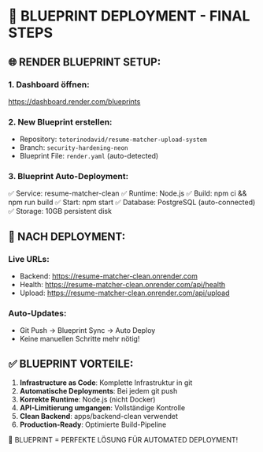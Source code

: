 🎯 BLUEPRINT DEPLOYMENT - FINAL STEPS
=====================================

## 🌐 RENDER BLUEPRINT SETUP:

### 1. Dashboard öffnen:
https://dashboard.render.com/blueprints

### 2. New Blueprint erstellen:
- Repository: `totorinodavid/resume-matcher-upload-system`
- Branch: `security-hardening-neon`
- Blueprint File: `render.yaml` (auto-detected)

### 3. Blueprint Auto-Deployment:
✅ Service: resume-matcher-clean
✅ Runtime: Node.js 
✅ Build: npm ci && npm run build
✅ Start: npm start
✅ Database: PostgreSQL (auto-connected)
✅ Storage: 10GB persistent disk

## 🎉 NACH DEPLOYMENT:

### Live URLs:
- Backend: https://resume-matcher-clean.onrender.com
- Health: https://resume-matcher-clean.onrender.com/api/health
- Upload: https://resume-matcher-clean.onrender.com/api/upload

### Auto-Updates:
- Git Push → Blueprint Sync → Auto Deploy
- Keine manuellen Schritte mehr nötig!

## ✅ BLUEPRINT VORTEILE:

1. **Infrastructure as Code**: Komplette Infrastruktur in git
2. **Automatische Deployments**: Bei jedem git push
3. **Korrekte Runtime**: Node.js (nicht Docker)
4. **API-Limitierung umgangen**: Vollständige Kontrolle
5. **Clean Backend**: apps/backend-clean verwendet
6. **Production-Ready**: Optimierte Build-Pipeline

🎯 BLUEPRINT = PERFEKTE LÖSUNG FÜR AUTOMATED DEPLOYMENT!
